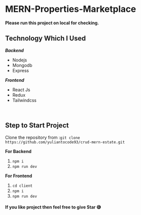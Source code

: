 # MERN-Properties-Marketplace

**Please run this project on local for checking.**

## Technology Which I Used

**_Backend_**

- Nodejs
- Mongodb
- Express

**_Frontend_**

- React Js
- Redux
- Tailwindcss

<br />

## Step to Start Project

Clone the repository from :`git clone https://github.com/yuliantocode93/crud-mern-estate.git`

**For Backend**

1.  `npm i`
2.  `npm run dev`

**For Frontend**

1.  `cd client`
2.  `npm i`
3.  `npm run dev`

#### If you like project then feel free to give Star 😅
